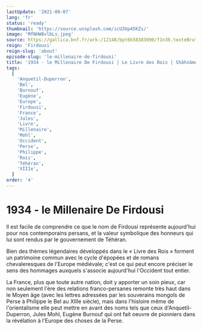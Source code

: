 ```yaml
---
lastUpdate: '2021-09-07'
lang: 'fr'
status: 'ready'
thumbnail: 'https://source.unsplash.com/icU3Up45KZs/'
image: 'MfNHW8vlbLs.jpeg'
source: https://gallica.bnf.fr/ark:/12148/bpt6k58383090/f1n36.texteBrut
reign: 'Firdousi'
reign-slug: 'about'
episode-slug: 'le-millenaire-de-firdousi'
title: '1934 - le Millenaire De Firdousi | Le Livre des Rois | Shâhnâmeh'
tags:
  [
    'Anquetil-Duperron',
    'Bel',
    'Burnouf',
    'Eugène',
    'Europe',
    'Firdousi',
    'France',
    'Jules',
    'Livre',
    'Millenaire',
    'Mohl',
    'Occident',
    'Perse',
    'Philippe',
    'Rois',
    'Téhéran',
    'XIIIe',
  ]
order: '4'
---
```


<!-- LTeX: language=fr -->

# 1934 - le Millenaire De Firdousi

Il est facile de comprendre ce que le nom de Firdousi représente aujourd'hui pour nos contemporains persans, et la valeur symbolique des honneurs qui lui sont rendus par le gouvernement de Téhéran.

Bien des thèmes légendaires développés dans le « Livre des Rois » forment un patrimoine commun avec le cycle d'épopées et de romans chevaleresques de l'Europe médiévale; c'est ce qui peut encore préciser le sens des hommages auxquels s'associe aujourd'hui l'Occident tout entier.

La France, plus que toute autre nation, doit y apporter un soin pieux, car non seulement l'ère des relations franco-persanes remonte très haut dans le Moyen âge (avec les lettres adressées par les souverains mongols de Perse à Philippe le Bel au XIIIe siècle), mais dans l'hisloire même de l'orientalisme elle peut mettre en avant des noms tels que ceux d'Anquetil-Duperron, Jules Mohl, Eugène Burnouf qui ont fait oeuvre de pionniers dans la révélation à l'Europe des choses de la Perse.
